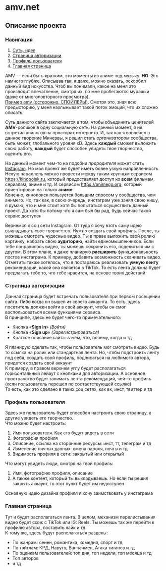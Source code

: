 # amv.net

## Описание проекта
### Навигация 
1. [Суть, идея](#description)
1. [Страница авторизации](#auth-page)  
2. [Профиль пользователя](#user-profile)
3. [Главная страница](#main-page)


<a id=description></a>

AMV — если быть кратким, это моменты из аниме под музыку. **НО**. Это намного глубже. Описывав так, я даже, можно сказать, оскорбил данный вид искусства. Чтоб вы понимали, какое на меня это производит впечатление, смотря их, по мне пробегаются мурашки (даже от многоповторного просмотра).  
[Пример amv (осторожно, СПОЙЛЕРЫ)](https://vm.tiktok.com/ZSJvQG1eF/). Смотря это, зная всю предысторию, у меня нахлынывает такой поток эмоций, что их сложно описать

Суть данного сайта заключается в том, чтобы объединить ценителей **AMV**-роликов в одну социальную сеть. На данный момент, я не встретил аналогов на просторах интернета. И, так как я вовлечен в данное творение Минервы, я решил стать *организатором* сообщества, быть может, глобального уровня xD. Здесь **каждый** сможет выложить свою работу, **каждый** будет способен увидеть твое творчество, оценить его.  

На данный момент чем-то на подобии *прародителя* может стать <ins>Instagram</ins>. Но мой проект же будет иметь более узкую направленность. Некую параллель можно провести между таким крупным сервисом https://kinopoisk.ru, который предоставляет доступ ко **всем** фильмам, сериалам, аниме и тд. И сервисом https://animego.org, который ориентирован на только **аниме**.  
Конечно, кинопоиск пользуется большим спросом у сообщества, чем анимего. Но, так как, в свою очередь, инстаграм уже занял свою нишу, я думаю, что и мне стоит хотя бы попытаться осуществить данный проект. Да хотя бы потому что я сам был бы рад, будь сейчас такой сервис доступен  

Вернемся к соц сети Instagram. От туда я хочу взять саму идею выкладывать свое творчество. Нужно создать свой профиль. После, ты можешь смотреть чудесные видео. Ты в праве выложить свой ролик/картинку, набрать свою **аудиторию**, найти единомышленников. Если тебе понравилось видео, ты можешь сохранить его, поделиться им с другом. В этом плане, я даже планирую **расширить** функциональность постов инстаграма. К примеру, добавить возможность скачивать видео. Отметить также хотелось, что я постараюсь реализовать **умную ленту** рекомендаций, какой она является в TikTok. То есть лента должна будет предлагать тебе то, что тебе нравится, на основе твоих действий. 


<a id=auth-page></a>

### Страница авторизации
Данная страница будет встречать пользователя при первом посещении сайта. Либо когда он вышел из своего аккаунта. То есть, здесь посетитель должен войти в свой аккаунт, чтобы он смог воспользоваться всеми функциями сервиса.  
В принципе, здесь не будет чего-то примечательного:
* Кнопка «**Sign in**» *(Войти)*
* Кнопка «**Sign up**» *(Зарегистрироваться)*
* Краткое описание сайта: зачем, что, почему, когда и тд  

Я планирую сделать так, чтобы пользователь мог смотреть видео. Будь то ссылка на ролик или стандартная лента. Но, чтобы подстроить ленту под себя, создать свой профиль, подписаться на любимого автора, придется создать свой аккаунт  
К примеру, в правом верхнем углу будет располагаться горизонтальный лейаут с кнопками для авторизации. А основное пространство будет занимать лента рекомендаций, чей-то профиль (если пользователь перешел по соответствующей ссылке)  
То есть, как это сделано в таких соц сетях, как вк, инст, твиттер и тд


<a id=user-profile></a>

### Профиль пользователя
Здесь же пользователь будет способен настроить свою страницу, а другие увидеть его творчество.  
Что можно будет настроить:
1. Имя пользователя. Как его будут видеть в сети
2. Фотография профиля
3. Описание, ссылка на сторонние ресурсы: инст, тт, телеграм и тд
4. Изменение личных данных: смена пароля, почты и тд
5. Видимость профиля в сети: закрытый или открытый

Что могут увидеть люди, смотря на твой профиль:
1. Имя, фотографию профиля, описание
2. А также контент, который ты выкладываешь. Но если ты решил закрыть аккаунт, то этот пункт будет им недоступен  

Основную идею дизайна профиля я хочу заимствовать у инстаграма


<a id=main-page></a>

### Главная страница
Тут и будет располагаться лента. В целом, механизм перелистывания видео будет схож с TikTok или IG: Reels. Ты можешь так же перейти к профилю автора, поставить лайк и тд.  
К тому же, здесь будут располагаться разделы:
* По жанрам: сенен, романтика, комедия, спорт и тд
* По тайтлам: КРД, Наруто, Ванпачмен, Атака титанов и тд
* По оценкам пользователей: топ дня, топ недели, топ месяца и тд
* Топ авторов
* и тд